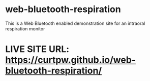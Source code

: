 # web-bluetooth-respiration
This is a Web Bluetooth enabled demonstration site for an intraoral respiration monitor

# LIVE SITE URL: https://curtpw.github.io/web-bluetooth-respiration/

